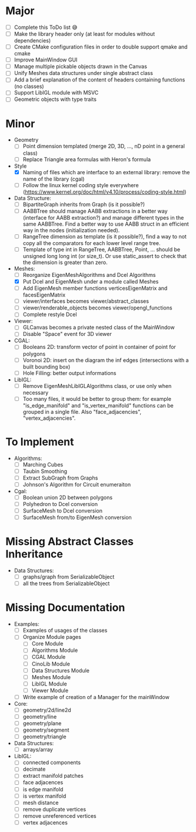 # Major
- [ ] Complete this ToDo list :sweat_smile:
- [ ] Make the library header only (at least for modules without dependencies)
- [ ] Create CMake configuration files in order to double support qmake and cmake
- [ ] Improve MainWindow GUI
- [ ] Manage multiple pickable objects drawn in the Canvas
- [ ] Unify Meshes data structures under single abstract class
- [ ] Add a brief explanation of the content of headers containing functions (no classes)
- [ ] Support LibIGL module with MSVC
- [ ] Geometric objects with type traits

# Minor
- Geometry
  - [ ] Point dimension templated (merge 2D, 3D, ..., nD point in a general class)
  - [ ] Replace Triangle area formulas with Heron's formula
- Style
  - [x] Naming of files which are interface to an external library: remove the name of the library (cgal)
  - [ ] Follow the linux kernel coding style everywhere (https://www.kernel.org/doc/html/v4.10/process/coding-style.html)
- Data Structure:
  - [ ] BipartiteGraph inherits from Graph (is it possible?)
  - [ ] AABBTree should manage AABB extractions in a better way (interface for AABB extraction?) and manage different types in the same AABBTree. Find a better way to use AABB struct in an efficient way in the nodes (initialization needed).
  - [ ] RangeTree dimension as template (is it possible?), find a way to not copy all the comparators for each lower level range tree.
  - [ ] Template of type int in RangeTree, AABBTree, Point, ... should be unsigned long long int (or size_t). Or use static_assert to check that the dimension is greater than zero.
- Meshes:
  - [ ] Reorganize EigenMeshAlgorithms and Dcel Algorithms
  - [x] Put Dcel and EigenMesh under a module called Meshes
  - [ ] Add EigenMesh member functions verticesEigenMatrix and facesEigenMatrix
  - [ ] viewer/interfaces becomes viewer/abstract_classes
  - [ ] viewer/renderable_objects becomes viewer/opengl_functions
  - [ ] Complete restyle Dcel
- Viewer:
  - [ ] GLCanvas becomes a private nested class of the MainWindow
  - [ ] Disable "Space" event for 3D viewer
- CGAL:
  - [ ] Booleans 2D: transform vector of point in container of point for polygons
  - [ ] Voronoi 2D: insert on the diagram the inf edges (intersections with a built bounding box)
  - [ ] Hole Filling: better output informations
- LibIGL:
  - [ ] Remove EigenMeshLibIGLAlgorithms class, or use only when necessary
  - [ ] Too many files, it would be better to group them: for example "is_edge_manifold" and "is_vertex_manifold" functions can be grouped in a single file. Also "face_adjacencies", "vertex_adjacencies".

# To Implement
- Algorithms:
  - [ ] Marching Cubes
  - [ ] Taubin Smoothing
  - [ ] Extract SubGraph from Graphs
  - [ ] Johnson's Algorithm for Circuit enumeraiton
- Cgal:
  - [ ] Boolean union 2D between polygons
  - [ ] Polyhedron to Dcel conversion
  - [ ] SurfaceMesh to Dcel conversion
  - [ ] SurfaceMesh from/to EigenMesh conversion

# Missing Abstract Classes Inheritance
- Data Structures:
  - [ ] graphs/graph from SerializableObject
  - [ ] all the trees from SerializableObject

# Missing Documentation
- Examples:
  - [ ] Examples of usages of the classes
  - [ ] Organize Module pages
    - [ ] Core Module
    - [ ] Algorithms Module
    - [ ] CGAL Module
    - [ ] CinoLib Module
    - [ ] Data Structures Module
    - [ ] Meshes Module
    - [ ] LibIGL Module
    - [ ] Viewer Module
  - [ ] Write example of creation of a Manager for the mainWindow
- Core:
  - [ ] geometry/2d/line2d
  - [ ] geometry/line
  - [ ] geometry/plane
  - [ ] geometry/segment
  - [ ] geometry/triangle
- Data Structures:
  - [ ] arrays/array
- LibIGL:
  - [ ] connected components
  - [ ] decimate
  - [ ] extract manifold patches
  - [ ] face adjacences
  - [ ] is edge manifold
  - [ ] is vertex manifold
  - [ ] mesh distance
  - [ ] remove duplicate vertices
  - [ ] remove unreferenced vertices
  - [ ] vertex adjacences
